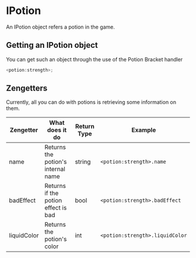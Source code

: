 # IPotion

An IPotion object refers a potion in the game.

## Getting an IPotion object
You can get such an object through the use of the Potion Bracket handler

```Java
<potion:strength>;
```

## Zengetters

Currently, all you can do with potions is retrieving some information on them.

| Zengetter   | What does it do                     | Return Type | Example                         |
|-------------|-------------------------------------|-------------|---------------------------------|
| name        | Returns the potion's internal name  | string      | `<potion:strength>.name`        |
| badEffect   | Returns if the potion effect is bad | bool        | `<potion:strength>.badEffect`   |
| liquidColor | Returns the potion's color          | int         | `<potion:strength>.liquidColor` |